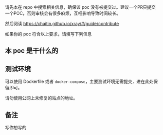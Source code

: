 请先本在 repo 中搜索相关信息，确保该 poc 没有被提交过。建议一个PR只提交一个POC，否则审核会有很多麻烦，互相影响导致时间较长。

然后阅读 https://chaitin.github.io/xray/#/guide/contribute

如果你的 poc 符合以上要求，请填写下列信息

## 本 poc 是干什么的

## 测试环境

可以使用 Dockerfile 或者 `docker-compose`，主要测试环境无需提交，进在此处保留即可。

请勿使用公网上未修复的站点的地址。

## 备注

写你想写的
